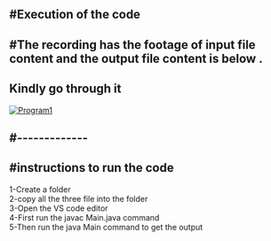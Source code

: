 <h2>#Execution of the code</h2>

<h2>#The recording has the footage of input file content and the output file content is below .</h2>
<h2>Kindly go through it</h2>

[![Program1](https://img.youtube.com/vi/AdaGz3NaNZA/0.jpg)](https://www.youtube.com/watch?v=AdaGz3NaNZA)

<h2>#-------------</h2>
<h2>#instructions to run the code</h2>
1-Create a folder<br>
2-copy all the three file into the folder<br>
3-Open the VS code editor<br>
4-First run the javac Main.java command<br>
5-Then run the java Main command to get the output<br>

